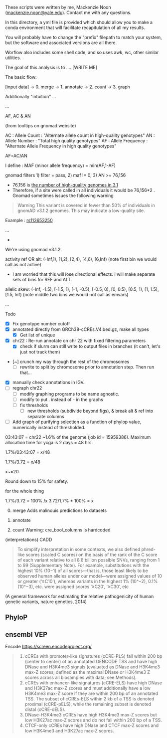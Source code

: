These scripts were written by me, Mackenzie Noon (mackenzie.noon@yale.edu). Contact me with any questions.

In this directory, a yml file is provided which should allow you to make a conda environment that will facilitate recapitulation of all my results.

You will probably have to change the "prefix" filepath to match your system, but the software and associated versions are all there. 

Worflow also includes some shell code, and so uses awk, wc, other similar utilities. 

The goal of this analysis is to .... [WRITE ME]

The basic flow:

[input data] -> 0. merge -> 1. annotate -> 2. count -> 3. graph

Additionally "intuition" ...


...

AF, AC & AN

(from tooltips on gnomad website)

AC : Allele Count : "Alternate allele count in high-quality genotypes"
AN : Allele Number : "Total high quality genotypes"
AF : Allele Frequency : "Alternate Allele Frequency in high quality genotypes"

AF=AC/AN

I define : MAF (minor allele frequency) = min(AF,1-AF)

gnomad filters 1) filter = pass, 2) maf != 0, 3) AN >= 76,156
- 76,156 is [the number of high-quality genomes in 3.1](https://gnomad.broadinstitute.org/news/2020-10-gnomad-v3-1/)
- Therefore, if a site were called in all individuals it would be 76,156\*2 . Gnomad sometimes issues the following warning

> Warning This variant is covered in fewer than 50% of individuals in gnomAD v3.1.2 genomes. This may indicate a low-quality site.

Example : [rs113653250](https://gnomad.broadinstitute.org/variant/1-434284-T-G?dataset=gnomad_r3)

...


- 

We're using gnomad v3.1.2. 

activity ref OR alt:
(-Inf,1), [1,2), [2,4), [4,6), [6,Inf) (note first bin we would call as not active)
- I am worried that this will lose directional effects. I will make separate sets of bins for REF and ALT. 

allelic skew:
(-Inf, -1.5), [-1.5, 1), [-1, -0.5), [-0.5, 0), [0, 0.5), [0.5, 1), [1, 1.5), [1.5, Inf) (note middle two bins we would not call as emvars)

...

Todo
- [x] Fix genotype number cutoff
- [x] annotated directly from GRCh38-cCREs.V4.bed.gz, make all types
    - [x] Get list of unique 
- [x] chr22 : Re-run annotate on chr 22 with fixed filtering parameters
    - [x] check if slurm can still write to output files in branches (it can't, let's just not track them)
- [~] crunch my way through the rest of the chromosomes
  - [ ] rewrite to split by chromosome prior to annotation step. Then run that...
- [x] manually check annotations in IGV. 
- [ ] regraph chr22
    - [ ] modify graphing programs to be name agnostic.
    - [ ] modify to put . instead of - in the graphs
    - [ ] fix thresholds
        - [ ] new thresholds (subdivide beyond figs), & break alt & ref into separate columns
- [ ] Add graph of purifying selection as a function of phylop value, numerically instead of thresholded. 

03:43:07 = chr22 ~1.6% of the genome (job id = 15959386). Maximum allocation time for ycga is 2 days = 48 hrs. 

1.7%/03:43:07 = x/48

1.7%/3.72 = x/48

x~=20

Round down to 15% for safety. 

for the whole thing

1.7%/3.72 = 100% /x
3.72/1.7% * 100% = x

0. merge 
Adds malinouis predictions to datasets

1. annotate

2. count
Warning: cre_bool_columns is hardcoded

(interpretations)
CADD

>To simplify interpretation in some contexts, we also defined phred-like scores (scaled C  scores) on the basis of the rank of the C score of each variant relative  to all 8.6 billion possible SNVs, ranging from 1 to 99 (Supplementary  Note). For example, substitutions with the highest 10% (10−1) of all  scores—that is, those least likely to be observed human alleles under  our model—were assigned values of 10 or greater (‘≥C10’), whereas  variants  in  the  highest  1%  (10^−2),  0.1%  (10^−3),  etc.  were  assigned  scores ‘≥C20’, ‘≥C30’, etc

(A general framework for estimating the relative pathogenicity of human genetic variants, nature genetics, 2014)

PhyloP
- 

ensembl VEP
- 

Encode
https://screen.encodeproject.org/

>1. cCREs with promoter-like signatures (cCRE-PLS) fall within 200 bp (center to center) of an annotated GENCODE TSS and have high DNase and H3K4me3 signals (evaluated as DNase and H3K4me3 max-Z scores, defined as the maximal DNase or H3K4me3 Z scores across all biosamples with data; see Methods).
>2. cCREs with enhancer-like signatures (cCRE-ELS) have high DNase and H3K27ac max-Z scores and must additionally have a low H3K4me3 max-Z score if they are within 200 bp of an annotated TSS. The subset of cCREs-ELS within 2 kb of a TSS is denoted proximal (cCRE-pELS), while the remaining subset is denoted distal (cCRE-dELS).
>3. DNase-H3K4me3 cCREs have high H3K4me3 max-Z scores but low H3K27ac max-Z scores and do not fall within 200 bp of a TSS.
>4. CTCF-only cCREs have high DNase and CTCF max-Z scores and low H3K4me3 and H3K27ac max-Z scores. 